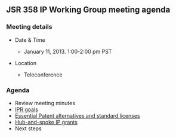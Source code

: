 ## JSR 358 IP Working Group meeting agenda

### Meeting details

*   Date & Time
    *   January 11, 2013\. 1:00-2:00 pm PST

*   Location
    *   Teleconference

### Agenda

*   Review meeting minutes
*   [IPR goals](/files/Meeting%20Materials/JSR358-IPRGoals-Draft003-1.pdf)
*   [Essential Patent alternatives and standard licenses](http://jcp.org/aboutJava/communityprocess/ec-public/materials/2012-11-20/Patent-Altenatives-and-Standard-Licenses.pdf)
*   [Hub-and-spoke IP grants](http://jcp.org/aboutJava/communityprocess/ec-public/materials/2012-10-16/Hub-and-Spoke-Alternative.pdf)
*   Next steps